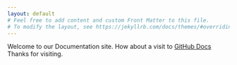 ```yaml
---
layout: default
# Feel free to add content and custom Front Matter to this file.
# To modify the layout, see https://jekyllrb.com/docs/themes/#overriding-theme-defaults
---
```

Welcome to our Documentation site. How about a visit to [GitHub Docs](https://help.github.com/setupgit)
Thanks for visiting.
